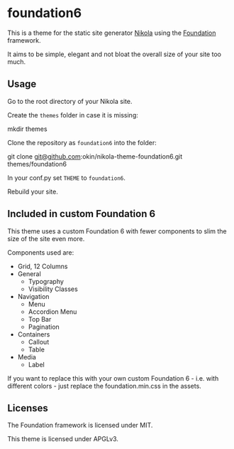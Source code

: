 # foundation6

This is a theme for the static site generator [Nikola](https://getnikola.com) using the [Foundation](http://foundation.zurb.com) framework.

It aims to be simple, elegant and not bloat the overall size of your site too much.

## Usage

Go to the root directory of your Nikola site.

Create the `themes` folder in case it is missing:

  mkdir themes


Clone the repository as `foundation6` into the folder:

  git clone git@github.com:okin/nikola-theme-foundation6.git themes/foundation6


In your conf.py set `THEME` to `foundation6`.

Rebuild your site.

## Included in custom Foundation 6

This theme uses a custom Foundation 6 with fewer components to slim the size of the site even more.

Components used are:

* Grid, 12 Columns
* General
  * Typography
  * Visibility Classes
* Navigation
  * Menu
  * Accordion Menu
  * Top Bar
  * Pagination
* Containers
  * Callout
  * Table
* Media
  * Label

If you want to replace this with your own custom Foundation 6 - i.e. with different colors - just replace the foundation.min.css in the assets.

## Licenses

The Foundation framework is licensed under MIT.

This theme is licensed under APGLv3.

